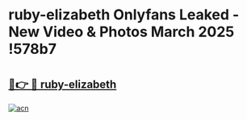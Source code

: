# ruby-elizabeth Onlyfans Leaked - New Video & Photos March 2025 !578b7

# <h2><a href="https://kvpzh4.iuczelnia.edu.pl?title=ruby-elizabeth&ref=578b7">🔗👉 🔴 ruby-elizabeth</a></h2>

[![acn](https://github.com/user-attachments/assets/0f9c940e-d8b0-45ae-aac7-cd30a18b3e1c)](https://kvpzh4.iuczelnia.edu.pl?title=ruby-elizabeth&ref=578b7)

